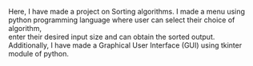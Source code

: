 Here, I have made a project on Sorting algorithms. I made a menu using python programming language where user can select their choice of algorithm, 
<br>
enter their desired input size and can obtain the sorted output.
<br>
Additionally, I have made a Graphical User Interface (GUI) using tkinter module of python.
